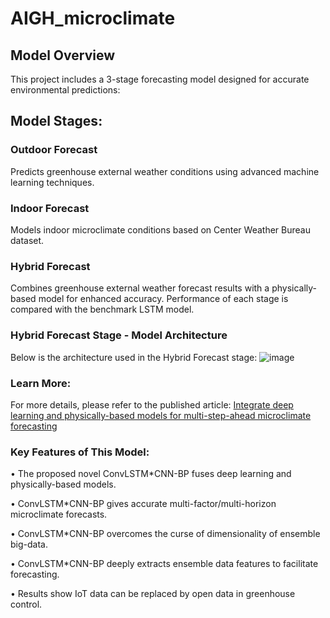# AIGH_microclimate
## Model Overview
This project includes a 3-stage forecasting model designed for accurate environmental predictions:

## Model Stages:
### Outdoor Forecast
Predicts greenhouse external weather conditions using advanced machine learning techniques.

### Indoor Forecast
Models indoor microclimate conditions based on Center Weather Bureau dataset.

### Hybrid Forecast
Combines greenhouse external weather forecast results with a physically-based model for enhanced accuracy.
Performance of each stage is compared with the benchmark LSTM model.

### Hybrid Forecast Stage - Model Architecture
Below is the architecture used in the Hybrid Forecast stage:
![image](https://github.com/user-attachments/assets/0f3765c4-5e52-4e21-b582-7a9e0dc59063)

### Learn More:
For more details, please refer to the published article:
[Integrate deep learning and physically-based models for multi-step-ahead microclimate forecasting](https://www.sciencedirect.com/science/article/pii/S0957417422015688?via%3Dihub)

### Key Features of This Model:
• The proposed novel ConvLSTM*CNN-BP fuses deep learning and physically-based models.

• ConvLSTM*CNN-BP gives accurate multi-factor/multi-horizon microclimate forecasts.

• ConvLSTM*CNN-BP overcomes the curse of dimensionality of ensemble big-data.

• ConvLSTM*CNN-BP deeply extracts ensemble data features to facilitate forecasting.

• Results show IoT data can be replaced by open data in greenhouse control.

